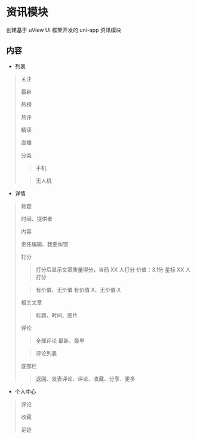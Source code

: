 # 资讯模块

创建基于 uView UI 框架开发的 uni-app 资讯模块

## 内容

- 列表
> 关注
> 
> 最新
> 
> 热榜
> 
> 热评
> 
> 精读
> 
> 直播
> 
> 分类
> 
> > 手机
> 
> > 无人机

- 详情
> 标题
> 
> 时间、提供者
> 
> 内容
> 
> 责任编辑、我要纠错
> 
> 打分
> 
> > 打分后显示文章质量得分，当前 XX 人打分
> > 价值：3.1分  星标  XX 人打分
> 
> > 有价值、无价值
> > 有价值 X、无价值 X
> 
> 相关文章
> 
> > 标题、时间、图片
> 
> 评论
> 
> > 全部评论  最新、最早
> 
> > 评论列表
> 
> 底部栏
> 
> > 返回、发表评论、评论、收藏、分享、更多

- 个人中心
> 评论
> 
> 收藏
> 
> 足迹

